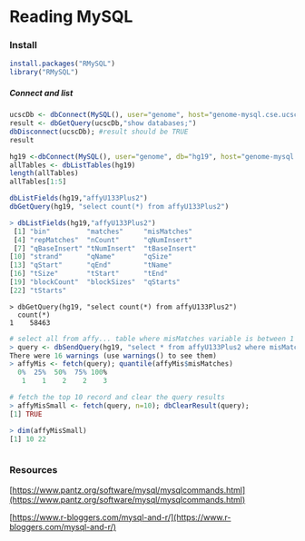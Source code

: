 # Reading MySQL

### Install

```r
install.packages("RMySQL")
library("RMySQL")
```

##### Connect and list

```r
ucscDb <- dbConnect(MySQL(), user="genome", host="genome-mysql.cse.ucsc.edu")
result <- dbGetQuery(ucscDb,"show databases;")
dbDisconnect(ucscDb); #result should be TRUE
result

hg19 <-dbConnect(MySQL(), user="genome", db="hg19", host="genome-mysql.cse.ucsc.edu")
allTables <- dbListTables(hg19)
length(allTables)
allTables[1:5]

dbListFields(hg19,"affyU133Plus2")
dbGetQuery(hg19, "select count(*) from affyU133Plus2")
```

```r
> dbListFields(hg19,"affyU133Plus2")
 [1] "bin"         "matches"     "misMatches" 
 [4] "repMatches"  "nCount"      "qNumInsert" 
 [7] "qBaseInsert" "tNumInsert"  "tBaseInsert"
[10] "strand"      "qName"       "qSize"      
[13] "qStart"      "qEnd"        "tName"      
[16] "tSize"       "tStart"      "tEnd"       
[19] "blockCount"  "blockSizes"  "qStarts"    
[22] "tStarts"
```

```
> dbGetQuery(hg19, "select count(*) from affyU133Plus2")
  count(*)
1    58463
```

```r
# select all from affy... table where misMatches variable is between 1 and 3, then fetch the query per quartile
> query <- dbSendQuery(hg19, "select * from affyU133Plus2 where misMatches between 1 and 3")
There were 16 warnings (use warnings() to see them)
> affyMis <- fetch(query); quantile(affyMis$misMatches)
  0%  25%  50%  75% 100% 
   1    1    2    2    3 

# fetch the top 10 record and clear the query results
> affyMisSmall <- fetch(query, n=10); dbClearResult(query); 
[1] TRUE

> dim(affyMisSmall)
[1] 10 22
```

```

```

### Resources

[https://www.pantz.org/software/mysql/mysqlcommands.html](https://www.pantz.org/software/mysql/mysqlcommands.html)

[https://www.r-bloggers.com/mysql-and-r/](https://www.r-bloggers.com/mysql-and-r/)

